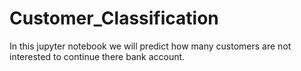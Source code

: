 # Customer_Classification
In this jupyter notebook we will predict how many customers are not interested to continue there bank account.
